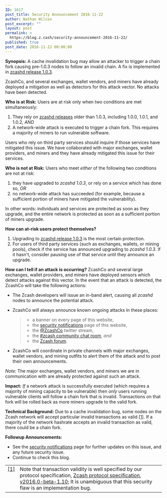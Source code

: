 ```yaml
---
ID: 1617
post_title: Security Announcement 2016-11-22
author: Nathan Wilcox
post_excerpt: ""
layout: post
permalink: >
  https://blog.z.cash/security-announcement-2016-11-22/
published: true
post_date: 2016-11-22 00:00:00
---
```

<strong>Synopsis:</strong> A cache invalidation bug may allow an attacker to trigger a chain fork causing pre-1.0.3 nodes to follow an invalid chain. A fix is implemented in <a class="reference external" href="https://z.cash/download.html">zcashd release 1.0.3</a>.

ZcashCo, and several exchanges, wallet vendors, and miners have already deployed a mitigation as well as detectors for this attack vector. No attacks have been detected.

<strong>Who is at Risk:</strong> Users are at risk only when two conditions are met simultaneously:
<ol class="arabic simple">
 	<li>They rely on <a class="reference external" href="https://github.com/zcash/zcash/releases">zcashd releases</a> older than 1.0.3, including 1.0.0, 1.0.1, and 1.0.2, <em>AND</em></li>
 	<li>A network-wide attack is executed to trigger a chain fork. This requires a majority of miners to run vulnerable software.</li>
</ol>
Users who rely on third party services should inquire if those services have mitigated this issue. We have collaborated with major exchanges, wallet providers, and miners and they have already mitigated this issue for their services.

<strong>Who is not at Risk:</strong> Users who meet <em>either</em> of the following two conditions are not at risk:
<ol class="arabic simple">
 	<li>they have upgraded to <cite>zcashd 1.0.3</cite>, or rely on a service which has done so, <em>OR</em></li>
 	<li>no network-wide attack has succeeded (for example, because a sufficient portion of miners have mitigated the vulnerability).</li>
</ol>
In other words: individuals and services are protected as soon as they upgrade, and the entire network is protected as soon as a sufficient portion of miners upgrade.

<strong>How can at-risk users protect themselves?</strong>
<ol class="arabic simple">
 	<li>Upgrading to <a class="reference external" href="https://z.cash/download.html">zcashd release 1.0.3</a> is the most certain protection.</li>
 	<li>For users of third party services (such as exchanges, wallets, or mining pools), check if the service has announced upgrading to <cite>zcashd 1.0.3</cite>. If it hasn't, consider pausing use of that service until they announce an upgrade.</li>
</ol>
<strong>How can I tell if an attack is occurring?</strong> ZcashCo and several large exchanges, wallet providers, and miners have deployed sensors which detect attacks against this vector. In the event that an attack is detected, the ZcashCo will take the following actions:
<ul>
 	<li>
<p class="first">The Zcash developers will issue an in-band alert, causing all <cite>zcashd</cite> nodes to announce the potential attack.</p>
</li>
 	<li>
<p class="first">ZcashCo will always announce known ongoing attacks in these places:</p>

<blockquote>
<ul class="simple">
 	<li>a banner on every page of this website,</li>
 	<li>the <a class="reference external" href="https://z.cash/support/security.html">security notifications</a> page of this website,</li>
 	<li>the <a class="reference external" href="https://twitter.com/zcashco">@ZcashCo</a> twitter stream,</li>
 	<li>the <a class="reference external" href="https://chat.zcashcommunity.com/channel/zcash">#zcash community chat room</a>, <em>and</em></li>
 	<li>the <a class="reference external" href="https://forum.z.cash/">Zcash forum</a>.</li>
</ul>
</blockquote>
</li>
 	<li>
<p class="first">ZcashCo will coordinate in private channels with major exchanges, wallet vendors, and mining outfits to alert them of the attack and to post their own announcements.</p>
</li>
</ul>
<em>Note:</em> The major exchanges, wallet vendors, and miners we are in communication with are already protected against such an attack.

<strong>Impact:</strong> <em>If</em> a network attack is successfully executed (which requires a majority of mining capacity to be vulnerable) then <em>only</em> users running vulnerable clients will follow a chain fork that is invalid. Transactions on that fork will be rolled back as more miners upgrade to the valid fork.

<strong>Technical Background:</strong> Due to a cache invalidation bug, some nodes on the Zcash network will accept particular invalid transactions as valid <a id="id1" class="footnote-reference" href="/security-announcement-2016-11-22#id2">[1]</a>. If a majority of the network hashrate accepts an invalid transaction as valid, there could be a chain fork.

<strong>Followup Announcements:</strong>
<ul class="simple">
 	<li>See the <a class="reference external" href="https://z.cash/support/security.html">security notifications</a> page for further updates on this issue, and any future security issue.</li>
 	<li>Continue to check this blog.</li>
</ul>
<table id="id2" class="docutils footnote" frame="void" rules="none"><colgroup><col class="label" /><col /></colgroup>
<tbody valign="top">
<tr>
<td class="label"><a class="fn-backref" href="https://z.cash/blog/security-announcement-2016-11-22.html#id1">[1]</a></td>
<td>Note that transaction validity is well specified by our protocol specification, <a class="reference external" href="https://github.com/zcash/zips/blob/master/protocol/protocol.pdf">Zcash protocol specification, v2016.0-beta-1.10</a>; It is unambiguous that this security flaw is an implementation bug.</td>
</tr>
</tbody>
</table>